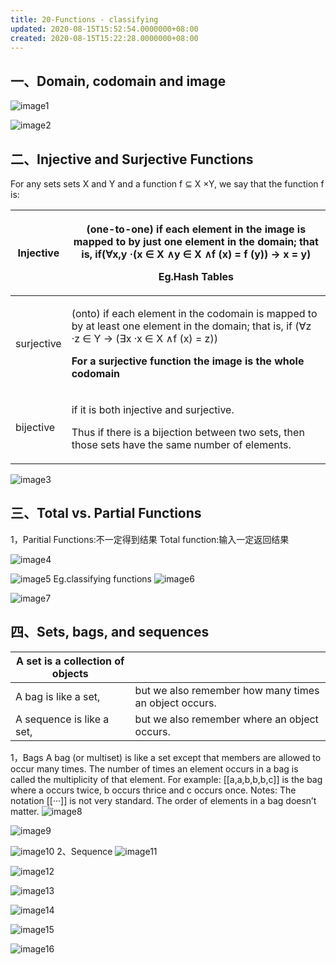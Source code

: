 ```yaml
---
title: 20-Functions - classifying
updated: 2020-08-15T15:52:54.0000000+08:00
created: 2020-08-15T15:22:28.0000000+08:00
---
```


## 一、Domain, codomain and image
![image1](../../assets/092ae7ae09b246feb4ea8e3df0f47e18.png)

![image2](../../assets/0c1adfcec7eb4ea292dcebbb38a923b2.png)

## 二、Injective and Surjective Functions
For any sets sets X and Y and a function f ⊆ X ×Y, we say that the function f is:
<table>
<colgroup>
<col style="width: 13%" />
<col style="width: 86%" />
</colgroup>
<thead>
<tr class="header">
<th>Injective</th>
<th><p>(one-to-one) if each element in the image is mapped to by just one element in the domain; that is, if(∀x,y ·(x ∈ X ∧y ∈ X ∧f (x) = f (y)) → x = y)</p>
<p>Eg.Hash Tables</p></th>
</tr>
</thead>
<tbody>
<tr class="odd">
<td>surjective</td>
<td><p>(onto) if each element in the codomain is mapped to by at least one element in the domain; that is, if (∀z ·z ∈ Y → (∃x ·x ∈ X ∧f (x) = z))</p>
<p><strong>For a surjective function the image is the whole codomain</strong></p></td>
</tr>
<tr class="even">
<td>bijective</td>
<td><p>if it is both injective and surjective.</p>
<p>Thus if there is a bijection between two sets, then those sets have the same number of elements.</p></td>
</tr>
</tbody>
</table>

![image3](../../assets/5fb81cf96bc14cd190fd9f931fd6ac3f.png)

## 三、Total vs. Partial Functions
1，Paritial Functions:不一定得到结果
Total function:输入一定返回结果

![image4](../../assets/909577d089cd4266804ff44285288b28.png)

![image5](../../assets/59bcaa383d0d48ddabae4ee7fb7cde31.png)
Eg.classifying functions
![image6](../../assets/fa0bf22eecc74529852be83f37461003.png)

![image7](../../assets/b93e7c41e0104f40b6f9a3b11cdf61ef.png)

## 四、Sets, bags, and sequences
| A set is a collection of objects |                                                      |
|----------------------------------|-------------------------------------------------------|
| A bag is like a set,             | but we also remember how many times an object occurs. |
| A sequence is like a set,        | but we also remember where an object occurs.          |
1，Bags
A bag (or multiset) is like a set except that members are allowed to occur many times.
The number of times an element occurs in a bag is called the multiplicity of that element.
For example: \[\[a,a,b,b,b,c\]\] is the bag where a occurs twice, b occurs thrice and c occurs once.
Notes: The notation \[\[···\]\] is not very standard.
The order of elements in a bag doesn’t matter.
![image8](../../assets/3e254a18ba594941a515d0376de2bcd1.png)

![image9](../../assets/8c147ec98ce84878b8dbec551175d853.png)

![image10](../../assets/3534a05daac2416e932a2598d511eeaa.png)
2、Sequence
![image11](../../assets/6e8a8a8511a4474e8b528751785cdaad.png)

![image12](../../assets/fe69bf1c80254e97960c3092f7d81b0c.png)

![image13](../../assets/ecee13516fc944d59fc34206d9bb4281.png)

![image14](../../assets/79c379b56b0d4a3dbf52343aba864a85.png)

![image15](../../assets/073008e978934eeead5e75d4b7fc5e63.png)

![image16](../../assets/ef84e590246f434595e3d12603c74e05.png)

